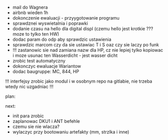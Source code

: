 - mail do Wagnera
- airbnb wieden 1h
- dokonczenie ewaluacji - przyygotowanie programu
- sprawdznei wyswietalnia i poprawki
- dodanie czasu na hello dla digital displ (czemu hello jest krotkie ??? moze to tylko ten HW)
- dodac param do odp aby sprawdzic ustawienia
- sprawdzic marcom czy da sie ustawiac T i S oaz czy sie laczy po funk
- !!! zastanowic sie nad zamiana nazw dla HP, cz nie lepiej tylko kopiowac i moze usunac ten Wasserdicht - jest wasser dicht
- zrobic test automatyczny
- dokonczyc ewaluacje Wariantow
- dodac baugruppe: MC, 844, HP


!!! interfejsy zrobic jako modul i w osobnym repo na gitlabie, nie trzeba wtedy nic uzgadniac !!!

plan:



next:
- init para zrobic
- zaplanowac DKU1 i ANT befehle
- czemu sie nie wlacza?
- wylaczyc przy bootowaniu artefakty (mm, strzlka i inne)